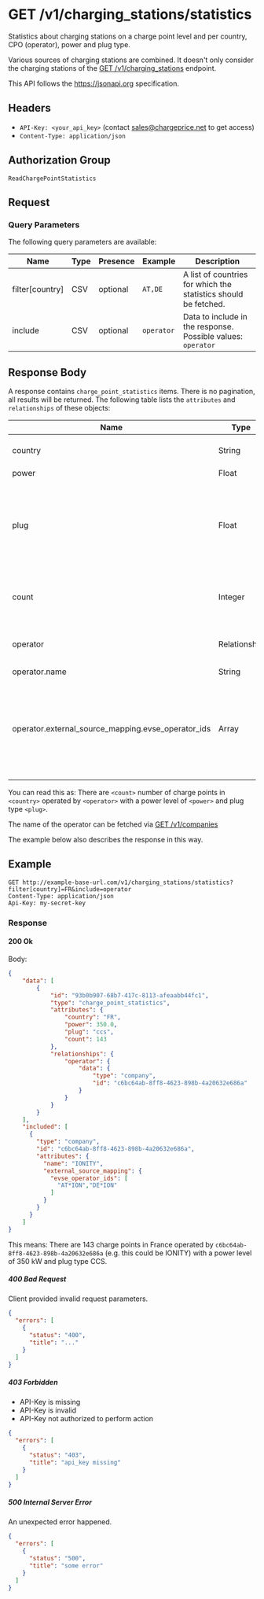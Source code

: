 # GET /v1/charging_stations/statistics

Statistics about charging stations on a charge point level and per country, CPO
(operator), power and plug type.

Various sources of charging stations are combined. It doesn't only consider the
charging stations of the [GET /v1/charging_stations](../index.md) endpoint.

This API follows the https://jsonapi.org specification.

## Headers

* `API-Key: <your_api_key>` (contact sales@chargeprice.net to get access)
* `Content-Type: application/json`

## Authorization Group

`ReadChargePointStatistics`

## Request

### Query Parameters

The following query parameters are available:

| **Name**        | **Type** | **Presence** | **Example** | **Description**                                                 |
|-----------------|----------|--------------|-------------|-----------------------------------------------------------------|
| filter[country] | CSV      | optional     | `AT,DE`     | A list of countries for which the statistics should be fetched. |
| include         | CSV      | optional     | `operator`  | Data to include in the response. Possible values: `operator`    |


## Response Body

A response contains `charge_point_statistics` items. There is no pagination, all
results will be returned. The following table lists the `attributes` and
`relationships` of these objects:

| **Name**                                           | **Type**      | **Example**                        | **Description**                                                                                       |  |
|----------------------------------------------------|---------------|------------------------------------|-------------------------------------------------------------------------------------------------------|--|
| country                                            | String        | "AT"                               | ISO 3166 country code                                                                                 |  |
| power                                              | Float         | 50.0                               | Power level                                                                                           |  |
| plug                                               | Float         | 12.443                             | Type of plug (`ccs`, `chademo`, `type2`, `type1`, `type3`, `schuko`, `tesla_ccs`, `tesla_suc`)        |  |
| count                                              | Integer       | 5                                  | Number of charge points with these parameters.                                                        |  |
| operator                                           | Relationship  | `{"id": "123", "type": "company"}` | CPO (Charge Point Operator)                                                                           |  |
| operator.name                                      | String        | `IONITY`                           | CPO Name                                                                                              |  |
| operator.external_source_mapping.evse_operator_ids | Array<String> | ["AT*ION","DE*ION"]                | A list of all EVSE Operator (Party) IDs of this company of any country (not only the ones requested). |  |

You can read this as: There are `<count>` number of charge points in `<country>`
operated by `<operator>` with a power level of `<power>` and plug type `<plug>`.

The name of the operator can be fetched via [GET
/v1/companies](../../companies/index.md)

The example below also describes the response in this way.

## Example

```http
GET http://example-base-url.com/v1/charging_stations/statistics?filter[country]=FR&include=operator
Content-Type: application/json
Api-Key: my-secret-key
```

### Response

#### 200 Ok

Body:
```json
{
    "data": [
        {
            "id": "93b0b907-68b7-417c-8113-afeaabb44fc1",
            "type": "charge_point_statistics",
            "attributes": {
                "country": "FR",
                "power": 350.0,
                "plug": "ccs",
                "count": 143
            },
            "relationships": {
                "operator": {
                    "data": {
                        "type": "company",
                        "id": "c6bc64ab-8ff8-4623-898b-4a20632e686a"
                    }
                }
            }
        }
    ],
    "included": [
      {
        "type": "company",
        "id": "c6bc64ab-8ff8-4623-898b-4a20632e686a",
        "attributes": {
          "name": "IONITY",
          "external_source_mapping": {
            "evse_operator_ids": [
              "AT*ION","DE*ION"
            ]
          }
        }
      }
    ]
}
```

This means:
There are 143 charge points in France operated by
`c6bc64ab-8ff8-4623-898b-4a20632e686a` (e.g. this could be IONITY) with a power
level of 350 kW and plug type CCS.

##### 400 Bad Request

Client provided invalid request parameters.

```json
{
  "errors": [
    {
      "status": "400",
      "title": "..."
    }
  ]
}
```

##### 403 Forbidden

* API-Key is missing
* API-Key is invalid
* API-Key not authorized to perform action

```json
{
  "errors": [
    {
      "status": "403",
      "title": "api_key missing"
    }
  ]
}
```

##### 500 Internal Server Error

An unexpected error happened.

```json
{
  "errors": [
    {
      "status": "500",
      "title": "some error"
    }
  ]
}
```